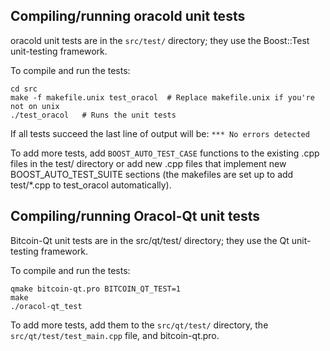 Compiling/running oracold unit tests
------------------------------------

oracold unit tests are in the `src/test/` directory; they
use the Boost::Test unit-testing framework.

To compile and run the tests:

	cd src
	make -f makefile.unix test_oracol  # Replace makefile.unix if you're not on unix
	./test_oracol   # Runs the unit tests

If all tests succeed the last line of output will be:
`*** No errors detected`

To add more tests, add `BOOST_AUTO_TEST_CASE` functions to the existing
.cpp files in the test/ directory or add new .cpp files that
implement new BOOST_AUTO_TEST_SUITE sections (the makefiles are
set up to add test/*.cpp to test_oracol automatically).


Compiling/running Oracol-Qt unit tests
---------------------------------------

Bitcoin-Qt unit tests are in the src/qt/test/ directory; they
use the Qt unit-testing framework.

To compile and run the tests:

	qmake bitcoin-qt.pro BITCOIN_QT_TEST=1
	make
	./oracol-qt_test

To add more tests, add them to the `src/qt/test/` directory,
the `src/qt/test/test_main.cpp` file, and bitcoin-qt.pro.
